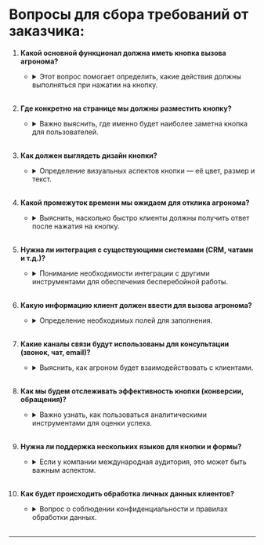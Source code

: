 # Вопросы для сбора требований от заказчика:

1. **Какой основной функционал должна иметь кнопка вызова агронома?**
   - <details><summary>Этот вопрос помогает определить, какие действия должны выполняться при нажатии на кнопку.</summary>
     <p>Например, простое открытие формы для обратной связи, звонок по номеру или чат с агрономом.</p>
   </details><br>


2. **Где конкретно на странице мы должны разместить кнопку?**
   - <details><summary>Важно выяснить, где именно будет наиболее заметна кнопка для пользователей.</summary>
     <p>Возможно, в правом нижнем углу, в заголовке, или вблизи карточек товара.</p>
   </details><br>


3. **Как должен выглядеть дизайн кнопки?**
   - <details><summary>Определение визуальных аспектов кнопки — её цвет, размер и текст.</summary>
     <p>Например, следует ли использовать яркие цвета? Какой текст будет на кнопке: "Спросить агронома", "Получить консультацию" и т. д.</p>
   </details><br>


4. **Какой промежуток времени мы ожидаем для отклика агронома?**
   - <details><summary>Выяснить, насколько быстро клиенты должны получить ответ после нажатия на кнопку.</summary>
     <p>Сколько времени должно пройти до того, как агроном ответит на запрос клиента?</p>
   </details><br>


5. **Нужна ли интеграция с существующими системами (CRM, чатами и т.д.)?**
   - <details><summary>Понимание необходимости интеграции с другими инструментами для обеспечения бесперебойной работы.</summary>
     <p>Какие системы должны быть задействованы для обработки запросов на консультацию?</p>
   </details><br>


6. **Какую информацию клиент должен ввести для вызова агронома?**
   - <details><summary>Определение необходимых полей для заполнения.</summary>
     <p>Например, имя, контактный номер телефона, email и вопрос или комментарий.</p>
   </details><br>


7. **Какие каналы связи будут использованы для консультации (звонок, чат, email)?**
   - <details><summary>Выяснить, как агроном будет взаимодействовать с клиентами.</summary>
     <p>Предпочтительно использовать чат, телефонные звонки или электронную почту для связи с клиентами.</p>
   </details><br>


8. **Как мы будем отслеживать эффективность кнопки (конверсии, обращения)?**
   - <details><summary>Важно узнать, как пользоваться аналитическими инструментами для оценки успеха.</summary>
     <p>Что именно мы будем отслеживать: количество нажатий, количество успешных консультаций и т. д.</p>
   </details><br>


9. **Нужна ли поддержка нескольких языков для кнопки и формы?**
   - <details><summary>Если у компании международная аудитория, это может быть важным аспектом.</summary>
     <p>Какие языки должны быть доступны для пользователей, чтобы они могли обращаться в поддержку?</p>
   </details><br>


10. **Как будет происходить обработка личных данных клиентов?**
    - <details><summary>Вопрос о соблюдении конфиденциальности и правилах обработки данных.</summary>
      <p>Как будут собираться и обрабатываться данные клиентов, и как мы будем соблюдать законодательство о защите данных?</p>
    </details><br>

---
